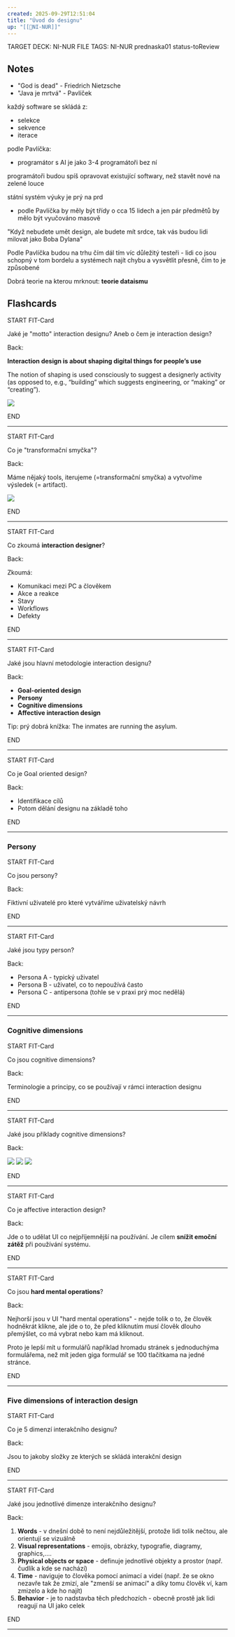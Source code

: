 ```yaml
---
created: 2025-09-29T12:51:04
title: "Úvod do designu"
up: "[[📖NI-NUR]]"
---
```


TARGET DECK: NI-NUR
FILE TAGS: NI-NUR prednaska01 status-toReview

## Notes
- "God is dead" - Friedrich Nietzsche
- "Java je mrtvá" - Pavlíček

každý software se skládá z:
- selekce
- sekvence
- iterace

podle Pavlíčka:
- programátor s AI je jako 3-4 programátoři bez ní

programátoři budou spíš opravovat existující softwary, než stavět nové na zelené louce

státní systém výuky je prý na prd
- podle Pavlíčka by měly být třídy o cca 15 lidech a jen pár předmětů by mělo být vyučováno masově

"Když nebudete umět design, ale budete mít srdce, tak vás budou lidi milovat jako Boba Dylana"

Podle Pavlíčka budou na trhu čím dál tím víc důležitý testeři - lidi co jsou schopný v tom bordelu a systémech najít chybu a vysvětlit přesně, čím to je způsobené

Dobrá teorie na kterou mrknout: **teorie dataismu**

## Flashcards

START
FIT-Card

Jaké je "motto" interaction designu? Aneb o čem je interaction design?

Back:

**Interaction design is about shaping digital things for people’s use**

<!-- DetailInfoStart -->
The notion of shaping is used consciously to suggest a designerly activity (as opposed to, e.g., “building” which suggests engineering, or “making” or “creating”).

![](../../Assets/Pasted%20image%2020250929131634.png)
<!-- DetailInfoEnd -->

END

---


START
FIT-Card

Co je "transformační smyčka"?

Back:

Máme nějaký tools, iterujeme (=transformační smyčka) a vytvoříme výsledek (= artifact).

<!-- DetailInfoStart -->
![](../../Assets/Pasted%20image%2020250929131740.png)
<!-- DetailInfoEnd -->


END

---


START
FIT-Card

Co zkoumá **interaction designer**?

Back:

Zkoumá:
- Komunikaci mezi PC a člověkem
- Akce a reakce
- Stavy
- Workflows
- Defekty

END

---


START
FIT-Card

Jaké jsou hlavní metodologie interaction designu?

Back:

- **Goal-oriented design**
- **Persony**
- **Cognitive dimensions**
- **Affective interaction design**

<!-- DetailInfoStart -->
Tip: prý dobrá knížka: The inmates are running the asylum.
<!-- DetailInfoEnd -->


END

---


START
FIT-Card

Co je Goal oriented design?

Back:

- Identifikace cílů
- Potom dělání designu na základě toho 

END

---

### Persony

START
FIT-Card

Co jsou persony?

Back:

Fiktivní uživatelé pro které vytváříme uživatelský návrh

END

---



START
FIT-Card

Jaké jsou typy person?

Back:

- Persona A - typický uživatel
- Persona B - uživatel, co to nepoužívá často
- Persona C - antipersona (tohle se v praxi prý moc nedělá)

END

---

### Cognitive dimensions


START
FIT-Card

Co jsou cognitive dimensions?

Back:

Terminologie a principy, co se používají v rámci interaction designu 

END

---


START
FIT-Card

Jaké jsou příklady cognitive dimensions?

Back:

![](../../Assets/Pasted%20image%2020250929132814.png)
![](../../Assets/Pasted%20image%2020250929132901.png)
![](../../Assets/Pasted%20image%2020250929132911.png)


END

---


START
FIT-Card

Co je affective interaction design?

Back:

Jde o to udělat UI co nejpříjemnější na používání. Je cílem **snížit emoční zátěž** při používání systému.



END

---


START
FIT-Card

Co jsou **hard mental operations**?

Back:

Nejhorší jsou v UI "hard mental operations" - nejde tolik o to, že člověk hodněkrát klikne, ale jde o to, že před kliknutím musí člověk dlouho přemýšlet, co má vybrat nebo kam má kliknout.

Proto je lepší mít u formulářů například hromadu stránek s jednoduchýma formulářema, než mít jeden giga formulář se 100 tlačítkama na jedné stránce.

END

---

### Five dimensions of interaction design


START
FIT-Card

Co je 5 dimenzí interakčního designu?

Back:

Jsou to jakoby složky ze kterých se skládá interakční design

END

---


START
FIT-Card

Jaké jsou jednotlivé dimenze interakčního designu?

Back:

1. **Words** - v dnešní době to není nejdůležitější, protože lidi tolik nečtou, ale orientují se vizuálně
2. **Visual representations** - emojis, obrázky, typografie, diagramy, graphics,....
3. **Physical objects or space** - definuje jednotlivé objekty a prostor (např. čudlík a kde se nachází)
4. **Time** - naviguje to člověka pomocí animací a videí (např. že se okno nezavře tak že zmizí, ale "zmenší se animací" a díky tomu člověk ví, kam zmizelo a kde ho najít) 
5. **Behavior** - je to nadstavba těch předchozích - obecně prostě jak lidi reagují na UI jako celek

END

---
